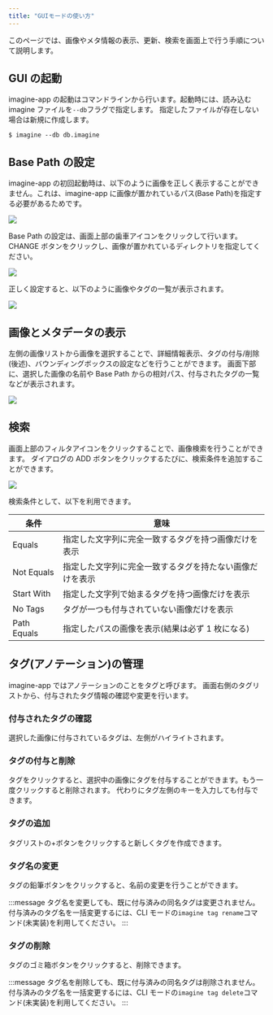 ```yaml
---
title: "GUIモードの使い方"
---
```


このページでは、画像やメタ情報の表示、更新、検索を画面上で行う手順について説明します。

## GUI の起動

imagine-app の起動はコマンドラインから行います。起動時には、読み込む imagine ファイルを`--db`フラグで指定します。
指定したファイルが存在しない場合は新規に作成します。

```
$ imagine --db db.imagine
```

## Base Path の設定

imagine-app の初回起動時は、以下のように画像を正しく表示することができません。これは、imagine-app に画像が置かれているパス(Base Path)を指定する必要があるためです。

![](https://storage.googleapis.com/zenn-user-upload/g1ub7fwg6ohg5id43gea11pmmq9n)

Base Path の設定は、画面上部の歯車アイコンをクリックして行います。CHANGE ボタンをクリックし、画像が置かれているディレクトリを指定してください。

![](https://storage.googleapis.com/zenn-user-upload/zcgmdewxp0a8egbs480rp8eke8kd)

正しく設定すると、以下のように画像やタグの一覧が表示されます。

![](https://storage.googleapis.com/zenn-user-upload/yawx7bytz92rec6ce8w2r7wmfeu0)

## 画像とメタデータの表示

左側の画像リストから画像を選択することで、詳細情報表示、タグの付与/削除(後述)、バウンディングボックスの設定などを行うことができます。
画面下部に、選択した画像の名前や Base Path からの相対パス、付与されたタグの一覧などが表示されます。

![](https://storage.googleapis.com/zenn-user-upload/hfd8paxw1vunauyk51pok4x9qiuy)

## 検索

画面上部のフィルタアイコンをクリックすることで、画像検索を行うことができます。
ダイアログの ADD ボタンをクリックするたびに、検索条件を追加することができます。

![](https://storage.googleapis.com/zenn-user-upload/6lytwf6s98cgts2bstzcwkq95dud)

検索条件として、以下を利用できます。

| 条件        | 意味                                                     |
| ----------- | -------------------------------------------------------- |
| Equals      | 指定した文字列に完全一致するタグを持つ画像だけを表示     |
| Not Equals  | 指定した文字列に完全一致するタグを持たない画像だけを表示 |
| Start With  | 指定した文字列で始まるタグを持つ画像だけを表示           |
| No Tags     | タグが一つも付与されていない画像だけを表示               |
| Path Equals | 指定したパスの画像を表示(結果は必ず 1 枚になる)          |

## タグ(アノテーション)の管理

imagine-app ではアノテーションのことをタグと呼びます。
画面右側のタグリストから、付与されたタグ情報の確認や変更を行います。

### 付与されたタグの確認

選択した画像に付与されているタグは、左側がハイライトされます。

### タグの付与と削除

タグをクリックすると、選択中の画像にタグを付与することができます。もう一度クリックすると削除されます。
代わりにタグ左側のキーを入力しても付与できます。

### タグの追加

タグリストの+ボタンをクリックすると新しくタグを作成できます。

### タグ名の変更

タグの鉛筆ボタンをクリックすると、名前の変更を行うことができます。

:::message
タグ名を変更しても、既に付与済みの同名タグは変更されません。付与済みのタグ名を一括変更するには、CLI モードの`imagine tag rename`コマンド(未実装)を利用してください。
:::

### タグの削除

タグのゴミ箱ボタンをクリックすると、削除できます。

:::message
タグ名を削除しても、既に付与済みの同名タグは削除されません。付与済みのタグ名を一括変更するには、CLI モードの`imagine tag delete`コマンド(未実装)を利用してください。
:::
